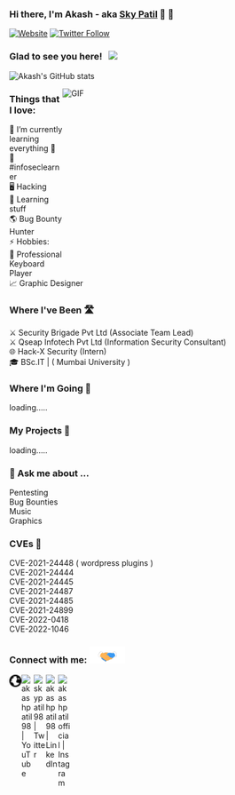 ### Hi there, I'm Akash - aka [Sky Patil](https://akashpatil.me/) 👋 👋 <br/>

[![Website](https://img.shields.io/website?label=akashpatil.me&style=for-the-badge&url=https%3A%2F%2Fakashpatil.me)](https://akashpatil.me/)
[![Twitter Follow](https://img.shields.io/twitter/follow/skypatil98?color=1DA1F2&logo=twitter&style=for-the-badge)](https://twitter.com/intent/follow?original_referer=https%3A%2F%2Fgithub.com%2Fskypatil98&screen_name=skypatil98)

### Glad to see you here! &nbsp; ![](https://visitor-badge.glitch.me/badge?page_id=akashrpatil.akashrpatil)

![Akash's GitHub stats](https://github-readme-stats.vercel.app/api?username=akashrpatil&show_icons=true&theme=radical)

<img align="right" alt="GIF" src="https://github.com/akashrpatil/profile/blob/main/coding.gif?raw=true" width="408" height="318" />

### Things that I love:<br />
🌱 I’m currently learning everything 🤣<br />
📕 #infoseclearner <br />
🖥️ Hacking <br />
📒 Learning stuff <br />
🌎 Bug Bounty Hunter <br />
⚡ Hobbies: <br />
🎹 Professional Keyboard Player<br />
📈 Graphic Designer<br />


### Where I've Been 🛣<br />
⚔️ Security Brigade Pvt Ltd (Associate Team Lead)<br />
⚔️ Qseap Infotech Pvt Ltd (Information Security Consultant)<br />
🌐 Hack-X Security (Intern)<br />
🎓 BSc.IT | ( Mumbai University )<br />

### Where I'm Going 🧭<br />
loading.....<br />

### My Projects 🚧<br />
loading.....<br />

### 💬 Ask me about ...<br />
Pentesting<br />
Bug Bounties<br />
Music<br />
Graphics<br />

### CVEs 🐛<br />
CVE-2021-24448 ( wordpress plugins )<br />
CVE-2021-24444<br />
CVE-2021-24445<br />
CVE-2021-24487<br />
CVE-2021-24485<br />
CVE-2021-24899<br />
CVE-2022-0418<br />
CVE-2022-1046<br />

### Connect with me: <img src="https://raw.githubusercontent.com/akashrpatil/akashrpatil/main/handshake.gif" height="30px"></h3>
<p align="center">

[<img align="left" alt="akashpatil.me" width="22px" src="https://raw.githubusercontent.com/iconic/open-iconic/master/svg/globe.svg" />](https://akashpatil.me/)
[<img align="left" alt="akashpatil98 | YouTube" width="22px" src="https://cdn.jsdelivr.net/npm/simple-icons@v3/icons/youtube.svg" />](https://www.youtube.com/akshpatil98)
[<img align="left" alt="skypatil98 | Twitter" width="22px" src="https://cdn.jsdelivr.net/npm/simple-icons@v3/icons/twitter.svg" />](https://twitter.com/skypatil98)
[<img align="left" alt="akashpatil98 | LinkedIn" width="22px" src="https://cdn.jsdelivr.net/npm/simple-icons@v3/icons/linkedin.svg" />](https://www.linkedin.com/in/akashpatil98/)
[<img align="left" alt="akashpatilofficial | Instagram" width="22px" src="https://cdn.jsdelivr.net/npm/simple-icons@v3/icons/instagram.svg" />](https://www.instagram.com/akashpatilofficial/)

<br />
